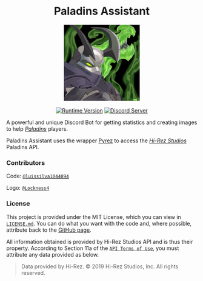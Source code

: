 <div align="center">
  
# Paladins Assistant
     
<a href="https://github.com/EthanHicks1/PaladinsAssistantBot" title="Paladins Assistant" alt="Paladins Assistant"><img src="assets/Androxus.png" height="200" width="200"></a>

[![Runtime Version](https://img.shields.io/badge/Python-3.6-yellow.svg)](https://www.python.org/ "Python Runtime Versions")
[![Discord Server](https://img.shields.io/discord/554372822739189761.svg?style=plastic&logo=discord&logoWidth=15)](https://discord.gg/njT6zDE "Support Server · Discord")

</div>

A powerful and unique Discord Bot for getting statistics and creating images to help [*Paladins*](https://www.paladins.com "Paladins Game") players.

Paladins Assistant uses the wrapper [Pyrez](https://github.com/luissilva1044894/Pyrez) to access the [*Hi-Rez Studios*](http://www.hirezstudios.com "Hi-Rez Studios") Paladins API.


### Contributors
Code: [`@luissilva1044894`](https://github.com/luissilva1044894 "Luís Gustavo")

Logo: [`@Lockness4`](https://www.instagram.com/xxsilenceisgoldenxx "SilenceIsGolden")

### License
This project is provided under the MIT License, which you can view in [`LICENSE.md`](./LICENSE "Paladins Assistant · License"). You can do what you want with the code and, where possible, attribute back to the [GitHub page](https://github.com/EthanHicks1/PaladinsAssistantBot "Paladins Assistant · Github repository").

All information obtained is provided by Hi-Rez Studios API and is thus their property. According to Section 11a of the [`API Terms of Use`](https://www.hirezstudios.com/wp-content/themes/hi-rez-studios/pdf/api-terms-of-use-agreement.pdf "Hi-Rez Studios API · Terms of Use"), you must attribute any data provided as below.

> Data provided by Hi-Rez. © 2019 Hi-Rez Studios, Inc. All rights reserved.
